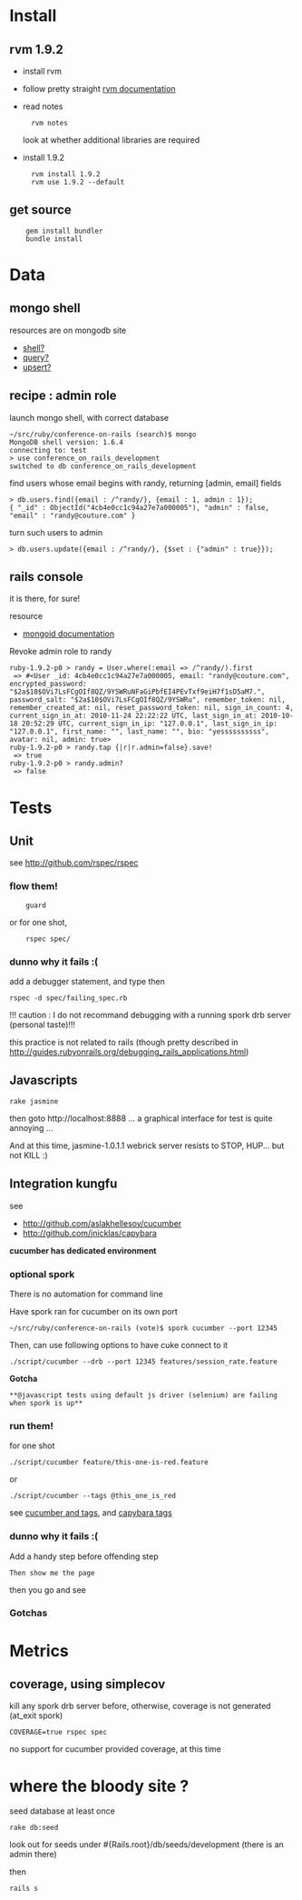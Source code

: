 Install
=======

rvm 1.9.2
---------

* install rvm

* follow pretty straight [rvm documentation](http://rvm.beginrescueend.com/rvm/install/)

* read notes

        rvm notes
    
  look at whether additional libraries are required

* install 1.9.2

        rvm install 1.9.2
        rvm use 1.9.2 --default

get source
----------

		gem install bundler
		bundle install


Data
====

mongo shell
-----------

resources are on mongodb site

* [shell?](http://www.mongodb.org/display/DOCS/dbshell+Reference)
* [query?](http://www.mongodb.org/display/DOCS/Advanced+Queries)
* [upsert?](http://www.mongodb.org/display/DOCS/Updating)

recipe : admin role 
-------------------

launch mongo shell, with correct database

    ~/src/ruby/conference-on-rails (search)$ mongo
    MongoDB shell version: 1.6.4
    connecting to: test
    > use conference_on_rails_development
    switched to db conference_on_rails_development

find users whose email begins with randy, returning [admin, email] fields

    > db.users.find({email : /^randy/}, {email : 1, admin : 1});
    { "_id" : ObjectId("4cb4e0cc1c94a27e7a000005"), "admin" : false, "email" : "randy@couture.com" }

turn such users to admin

    > db.users.update({email : /^randy/}, {$set : {"admin" : true}});

rails console
-------------

it is there, for sure!

resource

* [mongoid documentation](http://mongoid.org/docs/querying/)

Revoke admin role to randy

    ruby-1.9.2-p0 > randy = User.where(:email => /^randy/).first
     => #<User _id: 4cb4e0cc1c94a27e7a000005, email: "randy@couture.com", encrypted_password: "$2a$10$OVi7LsFCgOIf8QZ/9YSWRuNFaGiPbfEI4PEvTxf9eiH7f1sD5aM7.", password_salt: "$2a$10$OVi7LsFCgOIf8QZ/9YSWRu", remember_token: nil, remember_created_at: nil, reset_password_token: nil, sign_in_count: 4, current_sign_in_at: 2010-11-24 22:22:22 UTC, last_sign_in_at: 2010-10-18 20:52:29 UTC, current_sign_in_ip: "127.0.0.1", last_sign_in_ip: "127.0.0.1", first_name: "", last_name: "", bio: "yessssssssss", avatar: nil, admin: true> 
    ruby-1.9.2-p0 > randy.tap {|r|r.admin=false}.save!
     => true 
    ruby-1.9.2-p0 > randy.admin?
     => false

Tests
=====

Unit 
----
see http://github.com/rspec/rspec

### flow them!
		guard
		
or for one shot,

		rspec spec/
		
### dunno why it fails :(
add a debugger statement, and type then

    rspec -d spec/failing_spec.rb

!!! caution : I do not recommand debugging with a running spork drb server (personal taste)!!!

this practice is not related to rails (though pretty described in http://guides.rubyonrails.org/debugging_rails_applications.html)

Javascripts
-----------

    rake jasmine
    
then goto http://localhost:8888 ... a graphical interface for test is quite annoying ...

And at this time, jasmine-1.0.1.1 webrick server resists to STOP, HUP... but not KILL :)


Integration kungfu
------------------

see

* http://github.com/aslakhellesoy/cucumber
* http://github.com/jnicklas/capybara

**cucumber has dedicated environment**

### optional spork
There is no automation for command line

Have spork ran for cucumber on its own port

    ~/src/ruby/conference-on-rails (vote)$ spork cucumber --port 12345
    
Then, can use following options to have cuke connect to it

    ./script/cucumber --drb --port 12345 features/session_rate.feature

**Gotcha**
    
    **@javascript tests using default js driver (selenium) are failing when spork is up**

### run them!

for one shot

    ./script/cucumber feature/this-one-is-red.feature
or

    ./script/cucumber --tags @this_one_is_red

see [cucumber and tags](http://github.com/aslakhellesoy/cucumber/wiki/tags), and [capybara tags](http://github.com/jnicklas/capybara)

		
### dunno why it fails :(
Add a handy step before offending step

    Then show me the page

then you go and see

### Gotchas

Metrics
=======
coverage, using simplecov
-------------------------

kill any spork drb server before, otherwise, coverage is not generated (at_exit spork)

    COVERAGE=true rspec spec

no support for cucumber provided coverage, at this time

where the bloody site ?
=======================

seed database at least once

    rake db:seed
    
look out for seeds under #{Rails.root}/db/seeds/development (there is an admin there)

then

    rails s